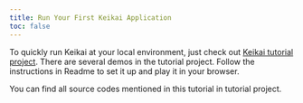 ```yaml
---
title: Run Your First Keikai Application
toc: false
---
```


To quickly run Keikai at your local environment, just check out [Keikai tutorial project](https://github.com/keikai/keikai-tutorial). There are several demos in the tutorial project. Follow the instructions in Readme to set it up and play it in your browser.

You can find all source codes mentioned in this tutorial in tutorial project.